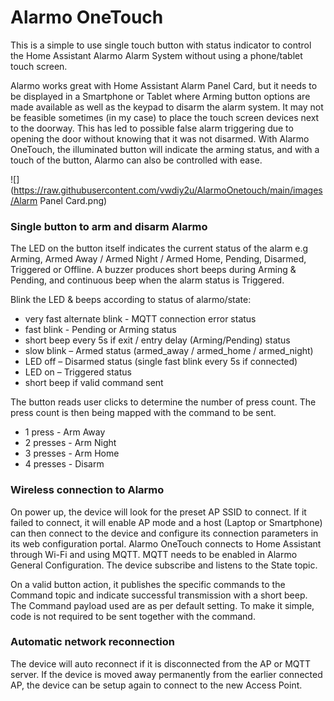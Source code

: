 # Alarmo OneTouch
This is a simple to use single touch button with status indicator to control the Home Assistant Alarmo Alarm System without using a phone/tablet touch screen.

Alarmo works great with Home Assistant Alarm Panel Card, but it needs to be displayed in a Smartphone or Tablet where Arming button options are made available as well as the keypad to disarm the alarm system. It may not be feasible sometimes (in my case) to place the touch screen devices next to the doorway. This has led to possible false alarm triggering due to opening the door without knowing that it was not disarmed. With Alarmo OneTouch, the illuminated button will indicate the arming status, and with a touch of the button, Alarmo can also be controlled with ease.

![](https://raw.githubusercontent.com/vwdiy2u/AlarmoOnetouch/main/images/Alarm Panel Card.png)

### Single button to arm and disarm Alarmo

The LED on the button itself indicates the current status of the alarm e.g Arming, Armed Away / Armed Night / Armed Home, Pending, Disarmed, Triggered or Offline. A buzzer produces short beeps during Arming & Pending, and continuous beep when the alarm status is Triggered.

Blink the LED & beeps according to status of alarmo/state:
* very fast alternate blink - MQTT connection error status
* fast blink - Pending or Arming status
* short beep every 5s if exit / entry delay (Arming/Pending) status
* slow blink – Armed status (armed_away / armed_home / armed_night)
* LED off – Disarmed status (single fast blink every 5s if connected)
* LED on – Triggered status
* short beep if valid command sent

The button reads user clicks to determine the number of press count. The press count is then being mapped with the command to be sent.
* 1 press - Arm Away 
* 2 presses - Arm Night 
* 3 presses - Arm Home 
* 4 presses - Disarm


### Wireless connection to Alarmo

On power up, the device will look for the preset AP SSID to connect. If it failed to connect, it will enable AP mode and a host (Laptop or Smartphone) can then connect to the device and configure its connection parameters in its web configuration portal.
Alarmo OneTouch connects to Home Assistant through Wi-Fi and using MQTT. MQTT needs to be enabled in Alarmo General Configuration. The device subscribe and listens to the State topic.

On a valid button action, it publishes the specific commands to the Command topic and indicate successful transmission with a short beep. The Command payload used are as per default setting. To make it simple, code is not required to be sent together with the command.


### Automatic network reconnection
The device will auto reconnect if it is disconnected from the AP or MQTT server. If the device is moved away permanently from the earlier connected AP, the device can be setup again to connect to the new Access Point.
